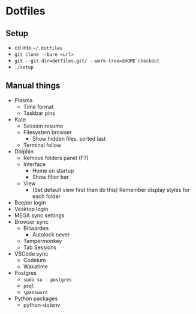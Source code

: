 # Dotfiles

## Setup
- cd into `~/.dotfiles`
- `git clone --bare <url>`
- `git --git-dir=dotfiles.git/ --work-tree=$HOME checkout`
- `./setup`

## Manual things
- Plasma
  - Time format
  - Taskbar pins
- Kate
  - Session resume
  - Filesystem browser
    - Show hidden files, sorted last
  - Terminal follow
- Dolphin
  - Remove folders panel (F7)
  - Interface
    - Home on startup
    - Show filter bar
  - View
    - (Set default view first then do this) Remember display styles for each folder
- Beeper login
- Vesktop login
- MEGA sync settings
- Browser sync
  - Bitwarden
    - Autolock never
  - Tampermonkey
  - Tab Sessions
- VSCode sync
  - Codeium
  - Wakatime
- Postgres
  - `sudo su - postgres`
  - `psql`
  - `\password`
- Python packages
  - python-dotenv
